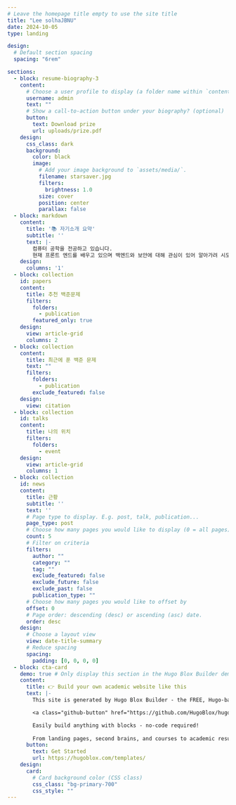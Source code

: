 ```yaml
---
# Leave the homepage title empty to use the site title
title: "Lee solhaJBNU"
date: 2024-10-05
type: landing

design:
  # Default section spacing
  spacing: "6rem"

sections:
  - block: resume-biography-3
    content:
      # Choose a user profile to display (a folder name within `content/authors/`)
      username: admin
      text: ""
      # Show a call-to-action button under your biography? (optional)
      button:
        text: Download prize
        url: uploads/prize.pdf
    design:
      css_class: dark
      background:
        color: black
        image:
          # Add your image background to `assets/media/`.
          filename: starsaver.jpg
          filters:
            brightness: 1.0
          size: cover
          position: center
          parallax: false
  - block: markdown
    content:
      title: '📚 자기소개 요약'
      subtitle: ''
      text: |-
        컴퓨터 공학을 전공하고 있습니다. 
        현재 프론트 엔드를 배우고 있으며 백엔드와 보안에 대해 관심이 있어 알아가려 시도하고 있습니다. 
    design:
      columns: '1'
  - block: collection
    id: papers
    content:
      title: 추천 백준문제
      filters:
        folders:
          - publication
        featured_only: true
    design:
      view: article-grid
      columns: 2
  - block: collection
    content:
      title: 최근에 푼 백준 문제 
      text: ""
      filters:
        folders:
          - publication
        exclude_featured: false
    design:
      view: citation
  - block: collection
    id: talks
    content:
      title: 나의 위치
      filters:
        folders:
          - event
    design:
      view: article-grid
      columns: 1
  - block: collection
    id: news
    content:
      title: 근황
      subtitle: ''
      text: ''
      # Page type to display. E.g. post, talk, publication...
      page_type: post
      # Choose how many pages you would like to display (0 = all pages)
      count: 5
      # Filter on criteria
      filters:
        author: ""
        category: ""
        tag: ""
        exclude_featured: false
        exclude_future: false
        exclude_past: false
        publication_type: ""
      # Choose how many pages you would like to offset by
      offset: 0
      # Page order: descending (desc) or ascending (asc) date.
      order: desc
    design:
      # Choose a layout view
      view: date-title-summary
      # Reduce spacing
      spacing:
        padding: [0, 0, 0, 0]
  - block: cta-card
    demo: true # Only display this section in the Hugo Blox Builder demo site
    content:
      title: 👉 Build your own academic website like this
      text: |-
        This site is generated by Hugo Blox Builder - the FREE, Hugo-based open source website builder trusted by 250,000+ academics like you.

        <a class="github-button" href="https://github.com/HugoBlox/hugo-blox-builder" data-color-scheme="no-preference: light; light: light; dark: dark;" data-icon="octicon-star" data-size="large" data-show-count="true" aria-label="Star HugoBlox/hugo-blox-builder on GitHub">Star</a>

        Easily build anything with blocks - no-code required!
        
        From landing pages, second brains, and courses to academic resumés, conferences, and tech blogs.
      button:
        text: Get Started
        url: https://hugoblox.com/templates/
    design:
      card:
        # Card background color (CSS class)
        css_class: "bg-primary-700"
        css_style: ""
---
```

